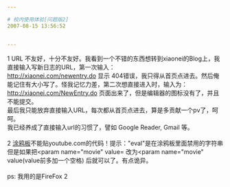 ```yaml
---

# 校内使用体验[问题版2]
2007-08-15 13:56:52


---
```



1 URL 不友好，十分不友好。我看到一个不错的东西想转到xiaonei的Blog上，我直接输入写新日志的URL，第一次输入： <br />
http://xiaonei.com/newentry.do 显示 404错误，我只得从首页点进去。然后俺能记住有大小写了。怪我记忆力差，第二次想直接进入时，输入为：<br />
http://xiaonei.com/NewEntry.do 页面出来了，但是编辑器的图标没有了，并且不能提交。<br />
最后我只能放弃直接输入URL，每次都从首页点进去，算是多贡献一个pv了，呵呵。<br />
我已经养成了直接输入url的习惯了，譬如 Google Reader, Gmail 等。<br />
<br />
2 <a target=_blank href="http://xiaonei.com/SelfDesc.do">涂鸦板</a>不能贴youtube.com的代码！提示："eval"是在涂鸦板里面禁用的字符串<br />
但是如果把&lt;param name="movie" value= 改为&lt;param name="movie"&nbsp; value(value前多加一个空格) 后就可以了。有点诡异。<br />
<br />
ps: 我用的是FireFox 2<br />
